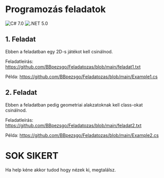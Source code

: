 # Programozás feladatok

![C# 7.0](https://img.shields.io/badge/c%23-7.0-%23239120.svg)
![.NET 5.0](https://img.shields.io/badge/.NET-5.0-5C2D91)

## 1. Feladat
Ebben a feladatban egy 2D-s játékot kell csinálnod.

Feladatleírás: https://github.com/BBpezsgo/Feladatozas/blob/main/feladat1.txt

Példa: https://github.com/BBpezsgo/Feladatozas/blob/main/Example1.cs

## 2. Feladat
Ebben a feladatban pedig geometriai alakzatoknak kell class-okat csinálnod.

Feladatleírás: https://github.com/BBpezsgo/Feladatozas/blob/main/feladat2.txt

Példa: https://github.com/BBpezsgo/Feladatozas/blob/main/Example2.cs

# SOK SIKERT

Ha help kéne akkor tudod hogy nézek ki, megtalálsz.
